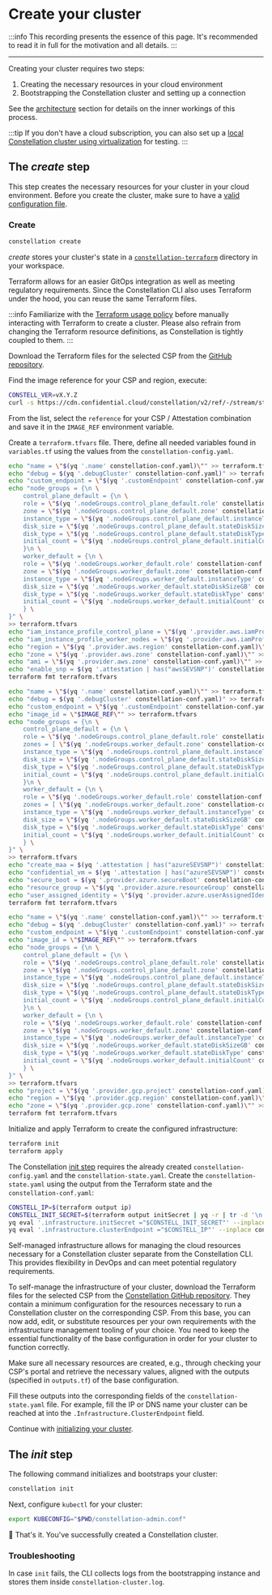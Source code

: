 # Create your cluster

:::info
This recording presents the essence of this page. It's recommended to read it in full for the motivation and all details.
:::

<asciinemaWidget src="/constellation/assets/create-cluster.cast" rows="20" cols="112" idleTimeLimit="3" preload="true" theme="edgeless" />

---

Creating your cluster requires two steps:

1. Creating the necessary resources in your cloud environment
2. Bootstrapping the Constellation cluster and setting up a connection

See the [architecture](../architecture/orchestration.md) section for details on the inner workings of this process.

:::tip
If you don't have a cloud subscription, you can also set up a [local Constellation cluster using virtualization](../getting-started/first-steps-local.md) for testing.
:::

## The *create* step

This step creates the necessary resources for your cluster in your cloud environment.
Before you create the cluster, make sure to have a [valid configuration file](./config.md).

### Create

<tabs groupId="usage">
<tabItem value="cli" label="CLI">

```bash
constellation create
```

*create* stores your cluster's state in a [`constellation-terraform`](../architecture/orchestration.md#cluster-creation-process) directory in your workspace.

</tabItem>
<tabItem value="terraform" label="Terraform">

Terraform allows for an easier GitOps integration as well as meeting regulatory requirements.
Since the Constellation CLI also uses Terraform under the hood, you can reuse the same Terraform files.

:::info
Familiarize with the [Terraform usage policy](../reference/terraform.md) before manually interacting with Terraform to create a cluster.
Please also refrain from changing the Terraform resource definitions, as Constellation is tightly coupled to them.
:::

Download the Terraform files for the selected CSP from the [GitHub repository](https://github.com/edgelesssys/constellation/tree/main/cli/internal/terraform/terraform).

Find the image reference for your CSP and region, execute:

```bash
CONSTELL_VER=vX.Y.Z
curl -s https://cdn.confidential.cloud/constellation/v2/ref/-/stream/stable/$CONSTELL_VER/image/info.json | jq
```

From the list, select the `reference` for your CSP / Attestation combination and save it in the `IMAGE_REF` environment variable.

Create a `terraform.tfvars` file.
There, define all needed variables found in `variables.tf` using the values from the `constellation-config.yaml`.

<tabs groupId="provider">
<tabItem value="aws" label="AWS">

```bash
echo "name = \"$(yq '.name' constellation-conf.yaml)\"" >> terraform.tfvars
echo "debug = $(yq '.debugCluster' constellation-conf.yaml)" >> terraform.tfvars
echo "custom_endpoint = \"$(yq '.customEndpoint' constellation-conf.yaml)\"" >> terraform.tfvars
echo "node_groups = {\n \
    control_plane_default = {\n \
    role = \"$(yq '.nodeGroups.control_plane_default.role' constellation-conf.yaml)\"\n \
    zone = \"$(yq '.nodeGroups.control_plane_default.zone' constellation-conf.yaml)\"\n \
    instance_type = \"$(yq '.nodeGroups.control_plane_default.instanceType' constellation-conf.yaml)\"\n \
    disk_size = \"$(yq '.nodeGroups.control_plane_default.stateDiskSizeGB' constellation-conf.yaml)\"\n \
    disk_type = \"$(yq '.nodeGroups.control_plane_default.stateDiskType' constellation-conf.yaml)\"\n \
    initial_count = \"$(yq '.nodeGroups.control_plane_default.initialCount' constellation-conf.yaml)\"\n \
    }\n \
    worker_default = {\n \
    role = \"$(yq '.nodeGroups.worker_default.role' constellation-conf.yaml)\"\n \
    zone = \"$(yq '.nodeGroups.worker_default.zone' constellation-conf.yaml)\"\n \
    instance_type = \"$(yq '.nodeGroups.worker_default.instanceType' constellation-conf.yaml)\"\n \
    disk_size = \"$(yq '.nodeGroups.worker_default.stateDiskSizeGB' constellation-conf.yaml)\"\n \
    disk_type = \"$(yq '.nodeGroups.worker_default.stateDiskType' constellation-conf.yaml)\"\n \
    initial_count = \"$(yq '.nodeGroups.worker_default.initialCount' constellation-conf.yaml)\"\n \
    } \
}" \
>> terraform.tfvars
echo "iam_instance_profile_control_plane = \"$(yq '.provider.aws.iamProfileControlPlane' constellation-conf.yaml)\"" >> terraform.tfvars
echo "iam_instance_profile_worker_nodes = \"$(yq '.provider.aws.iamProfileWorkerNodes' constellation-conf.yaml)\"" >> terraform.tfvars
echo "region = \"$(yq '.provider.aws.region' constellation-conf.yaml)\"" >> terraform.tfvars
echo "zone = \"$(yq '.provider.aws.zone' constellation-conf.yaml)\"" >> terraform.tfvars
echo "ami = \"$(yq '.provider.aws.zone' constellation-conf.yaml)\"" >> terraform.tfvars
echo "enable_snp = $(yq '.attestation | has("awsSEVSNP")' constellation-conf.yaml)" >> terraform.tfvars
terraform fmt terraform.tfvars
```

</tabItem>
<tabItem value="azure" label="Azure">

```bash
echo "name = \"$(yq '.name' constellation-conf.yaml)\"" >> terraform.tfvars
echo "debug = $(yq '.debugCluster' constellation-conf.yaml)" >> terraform.tfvars
echo "custom_endpoint = \"$(yq '.customEndpoint' constellation-conf.yaml)\"" >> terraform.tfvars
echo "image_id = \"$IMAGE_REF\"" >> terraform.tfvars
echo "node_groups = {\n \
    control_plane_default = {\n \
    role = \"$(yq '.nodeGroups.control_plane_default.role' constellation-conf.yaml)\"\n \
    zones = [ \"$(yq '.nodeGroups.worker_default.zone' constellation-conf.yaml)\" ]\n \
    instance_type = \"$(yq '.nodeGroups.control_plane_default.instanceType' constellation-conf.yaml)\"\n \
    disk_size = \"$(yq '.nodeGroups.control_plane_default.stateDiskSizeGB' constellation-conf.yaml)\"\n \
    disk_type = \"$(yq '.nodeGroups.control_plane_default.stateDiskType' constellation-conf.yaml)\"\n \
    initial_count = \"$(yq '.nodeGroups.control_plane_default.initialCount' constellation-conf.yaml)\"\n \
    }\n \
    worker_default = {\n \
    role = \"$(yq '.nodeGroups.worker_default.role' constellation-conf.yaml)\"\n \
    zones = [ \"$(yq '.nodeGroups.worker_default.zone' constellation-conf.yaml)\" ]\n \
    instance_type = \"$(yq '.nodeGroups.worker_default.instanceType' constellation-conf.yaml)\"\n \
    disk_size = \"$(yq '.nodeGroups.worker_default.stateDiskSizeGB' constellation-conf.yaml)\"\n \
    disk_type = \"$(yq '.nodeGroups.worker_default.stateDiskType' constellation-conf.yaml)\"\n \
    initial_count = \"$(yq '.nodeGroups.worker_default.initialCount' constellation-conf.yaml)\"\n \
    } \
}" \
>> terraform.tfvars
echo "create_maa = $(yq '.attestation | has("azureSEVSNP")' constellation-conf.yaml)" >> terraform.tfvars
echo "confidential_vm = $(yq '.attestation | has("azureSEVSNP")' constellation-conf.yaml)" >> terraform.tfvars
echo "secure_boot = $(yq '.provider.azure.secureBoot' constellation-conf.yaml)" >> terraform.tfvars
echo "resource_group = \"$(yq '.provider.azure.resourceGroup' constellation-conf.yaml)\"" >> terraform.tfvars
echo "user_assigned_identity = \"$(yq '.provider.azure.userAssignedIdentity' constellation-conf.yaml)\"" >> terraform.tfvars
terraform fmt terraform.tfvars
```

</tabItem>
<tabItem value="gcp" label="GCP">

```bash
echo "name = \"$(yq '.name' constellation-conf.yaml)\"" >> terraform.tfvars
echo "debug = $(yq '.debugCluster' constellation-conf.yaml)" >> terraform.tfvars
echo "custom_endpoint = \"$(yq '.customEndpoint' constellation-conf.yaml)\"" >> terraform.tfvars
echo "image_id = \"$IMAGE_REF\"" >> terraform.tfvars
echo "node_groups = {\n \
    control_plane_default = {\n \
    role = \"$(yq '.nodeGroups.control_plane_default.role' constellation-conf.yaml)\"\n \
    zone = \"$(yq '.nodeGroups.control_plane_default.zone' constellation-conf.yaml)\"\n \
    instance_type = \"$(yq '.nodeGroups.control_plane_default.instanceType' constellation-conf.yaml)\"\n \
    disk_size = \"$(yq '.nodeGroups.control_plane_default.stateDiskSizeGB' constellation-conf.yaml)\"\n \
    disk_type = \"$(yq '.nodeGroups.control_plane_default.stateDiskType' constellation-conf.yaml)\"\n \
    initial_count = \"$(yq '.nodeGroups.control_plane_default.initialCount' constellation-conf.yaml)\"\n \
    }\n \
    worker_default = {\n \
    role = \"$(yq '.nodeGroups.worker_default.role' constellation-conf.yaml)\"\n \
    zone = \"$(yq '.nodeGroups.worker_default.zone' constellation-conf.yaml)\"\n \
    instance_type = \"$(yq '.nodeGroups.worker_default.instanceType' constellation-conf.yaml)\"\n \
    disk_size = \"$(yq '.nodeGroups.worker_default.stateDiskSizeGB' constellation-conf.yaml)\"\n \
    disk_type = \"$(yq '.nodeGroups.worker_default.stateDiskType' constellation-conf.yaml)\"\n \
    initial_count = \"$(yq '.nodeGroups.worker_default.initialCount' constellation-conf.yaml)\"\n \
    } \
}" \
>> terraform.tfvars
echo "project = \"$(yq '.provider.gcp.project' constellation-conf.yaml)\"" >> terraform.tfvars
echo "region = \"$(yq '.provider.gcp.region' constellation-conf.yaml)\"" >> terraform.tfvars
echo "zone = \"$(yq '.provider.gcp.zone' constellation-conf.yaml)\"" >> terraform.tfvars
terraform fmt terraform.tfvars
```

</tabItem>
</tabs>

Initialize and apply Terraform to create the configured infrastructure:

```bash
terraform init
terraform apply
```

The Constellation [init step](#the-init-step) requires the already created `constellation-config.yaml` and the `constellation-state.yaml`.
Create the `constellation-state.yaml` using the output from the Terraform state and the `constellation-conf.yaml`:

```bash
CONSTELL_IP=$(terraform output ip)
CONSTELL_INIT_SECRET=$(terraform output initSecret | yq -r | tr -d '\n' | base64)
yq eval '.infrastructure.initSecret ="$CONSTELL_INIT_SECRET"' --inplace constellation-state.yaml
yq eval '.infrastructure.clusterEndpoint ="$CONSTELL_IP"' --inplace constellation-state.yaml
```

</tabItem>
<tabItem value="self-managed" label="Self-managed">

Self-managed infrastructure allows for managing the cloud resources necessary for a Constellation cluster separate from the Constellation CLI.
This provides flexibility in DevOps and can meet potential regulatory requirements.

To self-manage the infrastructure of your cluster, download the Terraform files for the selected CSP from the [Constellation GitHub repository](https://github.com/edgelesssys/constellation/tree/main/cli/internal/terraform/terraform).
They contain a minimum configuration for the resources necessary to run a Constellation cluster on the corresponding CSP. From this base, you can now add, edit, or substitute resources per your own requirements with the infrastructure
management tooling of your choice. You need to keep the essential functionality of the base configuration in order for your cluster to function correctly.

Make sure all necessary resources are created, e.g., through checking your CSP's portal and retrieve the necessary values, aligned with the outputs (specified in `outputs.tf`) of the base configuration.

Fill these outputs into the corresponding fields of the `constellation-state.yaml` file. For example, fill the IP or DNS name your cluster can be reached at into the `.Infrastructure.ClusterEndpoint` field.

Continue with [initializing your cluster](#the-init-step).

</tabItem>
</tabs>

## The *init* step

The following command initializes and bootstraps your cluster:

```bash
constellation init
```

Next, configure `kubectl` for your cluster:

```bash
export KUBECONFIG="$PWD/constellation-admin.conf"
```

🏁 That's it. You've successfully created a Constellation cluster.


### Troubleshooting
In case `init` fails, the CLI collects logs from the bootstrapping instance and stores them inside `constellation-cluster.log`.

